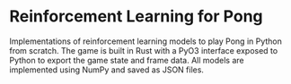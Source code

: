 # Reinforcement Learning for Pong

Implementations of reinforcement learning models to play Pong in Python from scratch. The game is built in Rust with a PyO3 interface exposed to Python to export the game state and frame data. All models are implemented using NumPy and saved as JSON files.